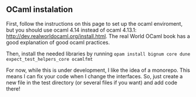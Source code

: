 ## OCaml instalation

First, follow the instructions on this page to set up the ocaml enviroment, but you should use ocaml 4.14 instead of ocaml 4.13.1: http://dev.realworldocaml.org/install.html. The real World OCaml book has a good explanation of good ocaml practices.

Then, install the needed libraries by running `opam install bignum core dune expect_test_helpers_core ocamlfmt`

For now, while this is under development, I like the idea of a monorepo. This means I can fix your code when I change the interfaces. So, just create a new file in the test directory (or several files if you want) and add code there!